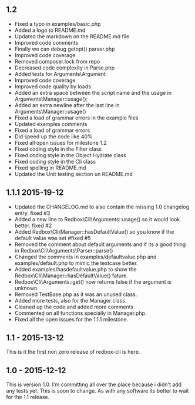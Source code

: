 ## 1.2

* Fixed a typo in examples/basic.php
* Added a logo to README.md
* Updated the markdown on the README.md file
* Improved code comments
* Finally we can debug getopt() parser.php
* Improved code coverage
* Removed composer.lock from repo
* Decreased code complexity in Parse.php
* Added tests for Arguments\Argument
* Improved code coverage
* Improved code quality by loads
* Added an extra space between the script name and the usage in Arguments\Manager::usage();
* Added an extra newline after the last line in Arguments\Manager::usage()
* Fixed a load of grammar errors in the example files
* Updated examples comments
* Fixed a load of grammar errors
* Did speed up the code like 40%
* Fixed all open issues for milestone 1.2
* Fixed coding style in the Filter class
* Fixed coding style in the Object Hydrate class
* Fixed coding style in the Cli class
* Fixed spelling in README.md
* Updated the Unit testing section un README.md

## 1.1.1 2015-19-12

* Updated the CHANGELOG.md to also contain the missing 1.0 changelog entry. fixed #3
* Added a new line to Redbox\Cli\Arguments::usage() so it would look better. fixed #2 
* Added Redbox\Cli\Manager::hasDefaultValue() so you know if the default value was set #fixed #5
* Removed the comment about default arguments and if its a good thing in Redbox\Cli\Arguments\Parser::parse()
* Changed the comments in examples/defaultvalue.php and examples/default.php to mimic the testcase better.
* Added examples/hasdefaultvalue.php to show the Redbox\Cli\Manager::hasDefaultValue() fature.
* Redbox\Cli\Arguments::get() now returns false if the argument is unknown.
* Removed TestBase.php as it was an unused class.
* Added more tests, also for the Manager class.
* Cleaned up the code and added more comments.
* Commented on all functions specially in Manager.php.
* Fixed all the open issues for the 1.1.1 milestone.

## 1.1 - 2015-13-12 

This is it the first non zero release of redbox-cli is here.

## 1.0 - 2015-12-12

This is version 1.0. I'm committing all over the place because i didn't add any tests yet. This is soon to change.
As with any software its better to wait for the 1.1 release.

  